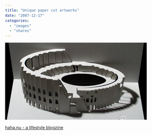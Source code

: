 ```yaml
---
title: "Unique paper cut artworks"
date: "2007-12-17"
categories: 
  - "images"
  - "shares"
---
```


![](images/4wnP83SaF32ylujyle8tdkLD_500.jpg)

[haha.nu - a lifestyle blogzine](http://haha.nu/amazing/unique-paper-cut-artworks/)
